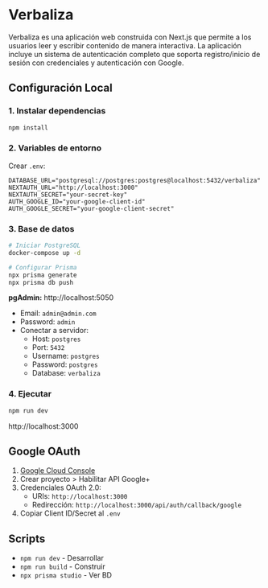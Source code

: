 # Verbaliza

Verbaliza es una aplicación web construida con Next.js que permite a los usuarios leer y escribir contenido de manera interactiva. La aplicación incluye un sistema de autenticación completo que soporta registro/inicio de sesión con credenciales y autenticación con Google.

## Configuración Local

### 1. Instalar dependencias

```bash
npm install
```

### 2. Variables de entorno

Crear `.env`:

```env
DATABASE_URL="postgresql://postgres:postgres@localhost:5432/verbaliza"
NEXTAUTH_URL="http://localhost:3000"
NEXTAUTH_SECRET="your-secret-key"
AUTH_GOOGLE_ID="your-google-client-id"
AUTH_GOOGLE_SECRET="your-google-client-secret"
```

### 3. Base de datos

```bash
# Iniciar PostgreSQL
docker-compose up -d

# Configurar Prisma
npx prisma generate
npx prisma db push
```

**pgAdmin:** http://localhost:5050

- Email: `admin@admin.com`
- Password: `admin`
- Conectar a servidor:
  - Host: `postgres`
  - Port: `5432`
  - Username: `postgres`
  - Password: `postgres`
  - Database: `verbaliza`

### 4. Ejecutar

```bash
npm run dev
```

http://localhost:3000

## Google OAuth

1. [Google Cloud Console](https://console.cloud.google.com/)
2. Crear proyecto > Habilitar API Google+
3. Credenciales OAuth 2.0:
   - URIs: `http://localhost:3000`
   - Redirección: `http://localhost:3000/api/auth/callback/google`
4. Copiar Client ID/Secret al `.env`

## Scripts

- `npm run dev` - Desarrollar
- `npm run build` - Construir
- `npx prisma studio` - Ver BD
